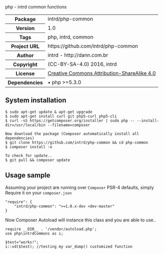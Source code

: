 <!-- docbloc -->
<span id='docbloc'>
php - intrd common functions
<table>
<tr>
<th>Package</th>
<td>intrd/php-common</td>
</tr>
<tr>
<th>Version</th>
<td>1.0</td>
</tr>
<tr>
<th>Tags</th>
<td>php, intrd, common</td>
</tr>
<tr>
<th>Project URL</th>
<td>https://github.com/intrd/php-common</td>
</tr>
<tr>
<th>Author</th>
<td>intrd - http://dann.com.br</td>
<tr>
<th>Copyright</th>
<td>(CC-BY-SA-4.0) 2016, intrd</td>
</tr>
<tr>
<th>License</th>
<td><a href='http://creativecommons.org/licenses/by-sa/4.0'>Creative Commons Attribution-ShareAlike 4.0</a></td>
</tr>
<tr>
<th>Dependencies</th>
<td> &#8226; php >=5.3.0</td>
</tr>
</table>
</span>
<!-- @docbloc 1.1 -->

## System installation
```
$ sudo apt-get update & apt-get upgrade
$ sudo apt-get install curl git php5-curl php5-cli
$ curl -sS https://getcomposer.org/installer | sudo php -- --install-dir=/usr/local/bin --filename=composer

Now download the package (Composer automatically install all dependencies)
$ git clone https://github.com/intrd/php-common && cd php-common
$ composer install -o

To check for update..
$ git pull && composer update
```

## Usage sample

Assuming your project are running over `Composer` PSR-4 defaults, simply Require it on your `composer.json`
```
"require": {
    "intrd/php-common": ">=1.0.x-dev <dev-master"
}
```
Now Composer Autoload will instance this class and you are able to use..

```
require __DIR__ . '/vendor/autoload.php';
use php\intrdCommons as i;

$test="works!";
i::vd($test); //testing my var_dump() customized function
```